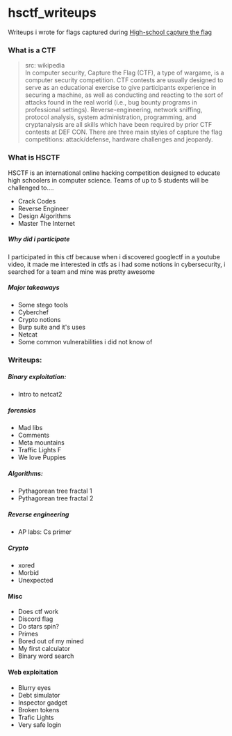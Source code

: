# hsctf_writeups
Writeups i wrote for flags captured during [High-school capture the flag](https://hsctf.com/)
### What is a CTF
> src: wikipedia<br>
In computer security, Capture the Flag (CTF), a type of wargame, is a computer security competition. CTF contests are usually designed to serve as an educational exercise to give participants experience in securing a machine, as well as conducting and reacting to the sort of attacks found in the real world (i.e., bug bounty programs in professional settings). Reverse-engineering, network sniffing, protocol analysis, system administration, programming, and cryptanalysis are all skills which have been required by prior CTF contests at DEF CON. There are three main styles of capture the flag competitions: attack/defense, hardware challenges and jeopardy. <br>
### What is HSCTF
HSCTF is an international online hacking competition designed to educate high schoolers in computer science.
Teams of up to 5 students will be challenged to....
- Crack Codes
- Reverse Engineer
- Design Algorithms
- Master The Internet
##### Why did i participate
I participated in this ctf because when i discovered googlectf in a youtube video, it made me interested in ctfs as i had some notions in cybersecurity, i searched for a team and mine was pretty awesome
##### Major takeaways
- Some stego tools
- Cyberchef
- Crypto notions
- Burp suite and it's uses
- Netcat
- Some common vulnerabilities i did not know of
### Writeups:
##### Binary exploitation:
- Intro to netcat2
##### forensics
- Mad libs
- Comments
- Meta mountains
- Traffic Lights F
- We love Puppies
##### Algorithms:
- Pythagorean tree fractal 1
- Pythagorean tree fractal 2
##### Reverse engineering
- AP labs: Cs primer
##### Crypto
- xored
- Morbid
- Unexpected
#### Misc
- Does ctf work
- Discord flag
- Do stars spin?
- Primes
- Bored out of my mined
- My first calculator
- Binary word search
#### Web exploitation
- Blurry eyes
- Debt simulator
- Inspector gadget
- Broken tokens
- Trafic Lights
- Very safe login


